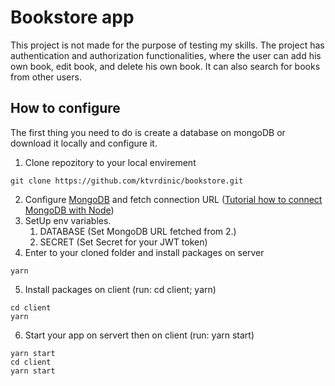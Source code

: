 # Bookstore app
This project is not made for the purpose of testing my skills.
The project has authentication and authorization functionalities, where the user can add his own book, edit book, and delete his own book. It can also search for books from other users.

## How to configure
The first thing you need to do is create a database on mongoDB or download it locally and configure it.
1. Clone repozitory to your local envirement
```
git clone https://github.com/ktvrdinic/bookstore.git
```
2. Configure [MongoDB](https://www.mongodb.com/) and fetch connection URL ([Tutorial how to connect MongoDB with Node](https://www.youtube.com/watch?v=Qn0SOL8vK8w))
3. SetUp env variables.
    1. DATABASE (Set MongoDB URL fetched from 2.)
    2. SECRET (Set Secret for your JWT token)
4. Enter to your cloned folder and install packages on server
```
yarn
```
5. Install packages on client (run: cd client; yarn)
```
cd client
yarn
```
6. Start your app on servert then on client (run: yarn start)
```
yarn start
cd client
yarn start
```
